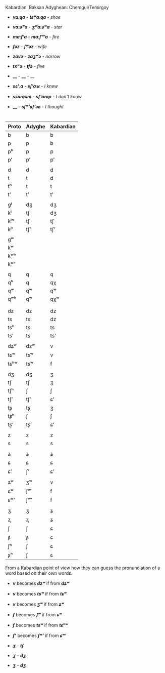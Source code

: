 
Kabardian: Baksan
Adyghean: Chemgui/Temirgoy


- **_vaːqa_** - **_tsʷaːqa_** - _shoe_
- **_vaːʁʷa_** - **_ʒʷaːʁʷa_** - _star_
- **_maːfʼa_** - **_maːʃʷʼa_** - _fire_
- **_fəz_** - **_ʃʷəz_** - _wife_
- **_zavə_** - **_zaʒʷə_** - _narrow_
- **_txʷə_** - **_tfə_** - _five_

- **__** - **__** - __
- **_sɕʼːa_** - **_sʃʼaːʁ_** - _I knew_
- **_sɕarqəm_** - **_sʃʼarap_** - _I don't know_
- **__** - **_sʃʷʼaʃʼəʁ_** - _I thought_




#
|Proto|Adyghe|Kabardian|
|-----|-----|-----|
|b|b|b|
|p|p|b|
|pʰ|p|p|
|pʼ|pʼ|pʼ|
||||
|d|d|d|
|t|t|d|
|tʰ|t|t|
|tʼ|tʼ|tʼ|
||||
|gʲ|dʒ|dʒ|
|kʲ|tʃ|dʒ|
|kʲʰ|tʃ|tʃ|
|kʲʼ|tʃʼ|tʃʼ|
||||
|gʷ|||
|kʷ|||
|kʷʰ|||
|kʷʼ|||
||||
|q|q|q|
|qʰ|q|qχ|
|qʷ|qʷ|qʷ|
|qʷʰ|qʷ|qχʷ|
||||
||||
|dz|dz|dz|
|ts|ts|dz|
|tsʰ|ts|ts|
|tsʼ|tsʼ|tsʼ|
||||
|dʑʷ|dzʷ|v|
|tɕʷ|tsʷ|v|
|tɕʰʷ|tsʷ|f|
||||
|dʒ|dʒ|ʒ|
|tʃ|tʃ|ʒ|
|tʃʰ|ʃ|ʃ|
|tʃʼ|tʃʼ|ɕʼ|
|tʂ|tʂ|ʒ|
|tʂʰ|ʃ|ʃ|
|tʂʼ|tʂʼ|ɕʼ|
||||
|z|z|z|
|s|s|s|
||||
|ʑ|ʑ|ʑ|
|ɕ|ɕ|ɕ|
|ɕʼ|ʃʼ|ɕʼ|
||||
|ʑʷ|ʒʷ|v|
|ɕʷ|ʃʷ|f|
|ɕʷʼ|ʃʷʼ|f|
||||
|ʒ|ʒ|ʑ|
|ʐ|ʐ|ʑ|
|ʃ|ʃ|ɕ|
|ʂ|ʂ|ɕ|
|ʃʰ|ʃ|ɕ|
|ʂʰ|ʃ|ɕ|


From a Kabardian point of view how they can guess the pronunciation of a word based on their own words.

- **_v_** becomes **_dzʷ_** if from **_dʑʷ_**
- **_v_** becomes **_tsʷ_** if from **_tɕʷ_**
- **_v_** becomes **_ʒʷ_** if from **_ʑʷ_**

- **_f_** becomes **_ʃʷ_** if from **_ɕʷ_**
- **_f_** becomes **_tsʷ_** if from **_tɕʰʷ_**
- **_fʼ_** becomes **_ʃʷʼ_** if from **_ɕʷʼ_**

- **_ʒ_** - **_tʃ_**
- **_ʒ_** - **_dʒ_**
- **_ʒ_** - **_dʒ_**

